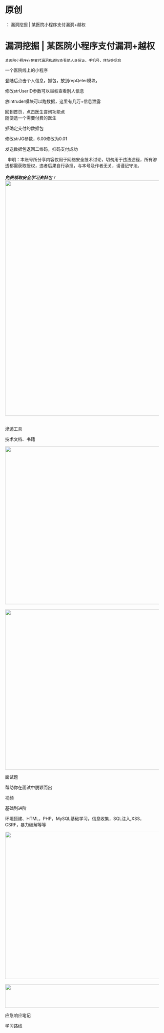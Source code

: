 # 原创
：  漏洞挖掘 | 某医院小程序支付漏洞+越权

# 漏洞挖掘 | 某医院小程序支付漏洞+越权

```
某医院小程序存在支付漏洞和越权查看他人身份证，手机号，住址等信息
```

一个医院线上的小程序

登陆后点击个人信息，抓包，放到repQeter模块，

修改strUserID参数可以越权查看别人信息

放intruder模块可以跑数据，这里有几万+信息泄露

回到首页，点击医生咨询功能点<br/> 随便选一个需要付费的医生

抓确定支付的数据包

修改strJG参数，6.00修改为0.01

发送数据包返回二维码，扫码支付成功

  申明：本账号所分享内容仅用于网络安全技术讨论，切勿用于违法途径，所有渗透都需获取授权，违者后果自行承担，与本号及作者无关，请谨记守法。

###### **免费领取安全学习资料包！**<img alt="" height="768" src="https://img-blog.csdnimg.cn/direct/2f74894cf8e04b7f87d9716681f6e26b.png" width="1024"/>

渗透工具

技术文档、书籍

<img alt="" height="516" src="https://img-blog.csdnimg.cn/direct/5b4209eac3784bd18f5e1cd6a5157e4e.png" width="852"/> <img alt="" height="523" src="https://img-blog.csdnimg.cn/direct/4a89b0c2a52a4f569a970e55dcbac0b4.png" width="856"/>

面试题

帮助你在面试中脱颖而出

视频

基础到进阶

环境搭建、HTML，PHP，MySQL基础学习，信息收集，SQL注入,XSS，CSRF，暴力破解等等

<img alt="" height="481" src="https://img-blog.csdnimg.cn/direct/4f211474c8ab4a5a910884e1d3423310.png" width="694"/> <img alt="" height="77" src="https://img-blog.csdnimg.cn/direct/54c2816350ae4bf787d1c6eec0d4e837.png" width="665"/>

应急响应笔记

学习路线

